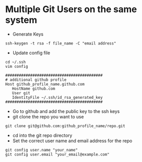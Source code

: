 # Multiple Git Users on the same system

* Generate Keys
```
ssh-keygen -t rsa -f file_name -C "email address"
```

* Update config file
```
cd ~/.ssh
vim config

###########################################
# additional github profile
Host github_profile_name.github.com
   HostName github.com
   User git
   IdentityFile ~/.ssh/id_rsa_generated_key
###########################################

```

* Go to github and add the public key to the ssh keys
* git clone the repo you want to use
```
git clone git@github.com:github_profile_name/repo.git
```
* cd into the git repo directory
* Set the correct user name and email address for the repo
```
git config user.name "your_name"
git config user.email "your_email@example.com" 
```
